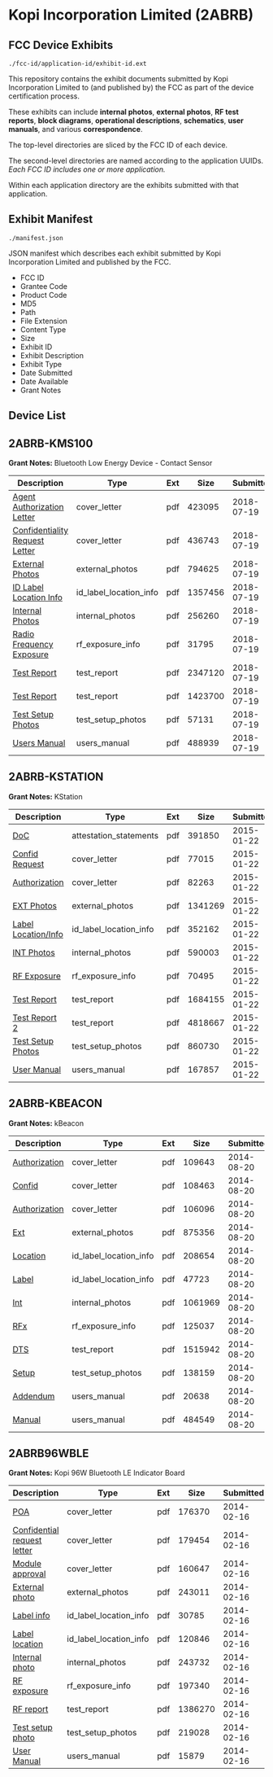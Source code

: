 # Kopi Incorporation Limited (2ABRB)
## FCC Device Exhibits

```
./fcc-id/application-id/exhibit-id.ext
```

This repository contains the exhibit documents submitted by Kopi Incorporation Limited to (and published by) the FCC as part of the device certification process.

These exhibits can include **internal photos**, **external photos**, **RF test reports**, **block diagrams**, **operational descriptions**, **schematics**, **user manuals**, and various **correspondence**.

The top-level directories are sliced by the FCC ID of each device.

The second-level directories are named according to the application UUIDs. *Each FCC ID includes one or more application.*

Within each application directory are the exhibits submitted with that application. 

## Exhibit Manifest

```
./manifest.json
```

JSON manifest which describes each exhibit submitted by Kopi Incorporation Limited and published by the FCC.

- FCC ID
- Grantee Code
- Product Code
- MD5
- Path
- File Extension
- Content Type
- Size
- Exhibit ID
- Exhibit Description
- Exhibit Type
- Date Submitted
- Date Available
- Grant Notes

## Device List
## 2ABRB-KMS100
**Grant Notes:** Bluetooth Low Energy Device - Contact Sensor

| Description | Type | Ext | Size | Submitted | Available |
| ----------- | ---- | --- | ---- | --------- | --------- |
| [Agent Authorization Letter](2ABRB-KMS100/38494f27bf334e308c56f4bf464a09df/3929801.pdf) | cover_letter | pdf | 423095 | 2018-07-19 | 2018-07-19 |
| [Confidentiality Request Letter](2ABRB-KMS100/38494f27bf334e308c56f4bf464a09df/3929802.pdf) | cover_letter | pdf | 436743 | 2018-07-19 | 2018-07-19 |
| [External Photos](2ABRB-KMS100/38494f27bf334e308c56f4bf464a09df/3929797.pdf) | external_photos | pdf | 794625 | 2018-07-19 | 2018-07-19 |
| [ID Label Location Info](2ABRB-KMS100/38494f27bf334e308c56f4bf464a09df/3929796.pdf) | id_label_location_info | pdf | 1357456 | 2018-07-19 | 2018-07-19 |
| [Internal Photos](2ABRB-KMS100/38494f27bf334e308c56f4bf464a09df/3929798.pdf) | internal_photos | pdf | 256260 | 2018-07-19 | 2018-07-19 |
| [Radio Frequency Exposure](2ABRB-KMS100/38494f27bf334e308c56f4bf464a09df/3929795.pdf) | rf_exposure_info | pdf | 31795 | 2018-07-19 | 2018-07-19 |
| [Test Report](2ABRB-KMS100/38494f27bf334e308c56f4bf464a09df/3929799.pdf) | test_report | pdf | 2347120 | 2018-07-19 | 2018-07-19 |
| [Test Report](2ABRB-KMS100/38494f27bf334e308c56f4bf464a09df/3929804.pdf) | test_report | pdf | 1423700 | 2018-07-19 | 2018-07-19 |
| [Test Setup Photos](2ABRB-KMS100/38494f27bf334e308c56f4bf464a09df/3929800.pdf) | test_setup_photos | pdf | 57131 | 2018-07-19 | 2018-07-19 |
| [Users Manual](2ABRB-KMS100/38494f27bf334e308c56f4bf464a09df/3929791.pdf) | users_manual | pdf | 488939 | 2018-07-19 | 2018-07-19 |
## 2ABRB-KSTATION
**Grant Notes:** KStation

| Description | Type | Ext | Size | Submitted | Available |
| ----------- | ---- | --- | ---- | --------- | --------- |
| [DoC](2ABRB-KSTATION/03bf9b98f7f61c8d32299550c5cbd72a/2510804.pdf) | attestation_statements | pdf | 391850 | 2015-01-22 | 2015-01-22 |
| [Confid Request](2ABRB-KSTATION/03bf9b98f7f61c8d32299550c5cbd72a/2510802.pdf) | cover_letter | pdf | 77015 | 2015-01-22 | 2015-01-22 |
| [Authorization](2ABRB-KSTATION/03bf9b98f7f61c8d32299550c5cbd72a/2510803.pdf) | cover_letter | pdf | 82263 | 2015-01-22 | 2015-01-22 |
| [EXT Photos](2ABRB-KSTATION/03bf9b98f7f61c8d32299550c5cbd72a/2510805.pdf) | external_photos | pdf | 1341269 | 2015-01-22 | 2015-01-22 |
| [Label Location/Info](2ABRB-KSTATION/03bf9b98f7f61c8d32299550c5cbd72a/2510807.pdf) | id_label_location_info | pdf | 352162 | 2015-01-22 | 2015-01-22 |
| [INT Photos](2ABRB-KSTATION/03bf9b98f7f61c8d32299550c5cbd72a/2510806.pdf) | internal_photos | pdf | 590003 | 2015-01-22 | 2015-01-22 |
| [RF Exposure](2ABRB-KSTATION/03bf9b98f7f61c8d32299550c5cbd72a/2510906.pdf) | rf_exposure_info | pdf | 70495 | 2015-01-22 | 2015-01-22 |
| [Test Report](2ABRB-KSTATION/03bf9b98f7f61c8d32299550c5cbd72a/2510810.pdf) | test_report | pdf | 1684155 | 2015-01-22 | 2015-01-22 |
| [Test Report 2](2ABRB-KSTATION/03bf9b98f7f61c8d32299550c5cbd72a/2510907.pdf) | test_report | pdf | 4818667 | 2015-01-22 | 2015-01-22 |
| [Test Setup Photos](2ABRB-KSTATION/03bf9b98f7f61c8d32299550c5cbd72a/2510809.pdf) | test_setup_photos | pdf | 860730 | 2015-01-22 | 2015-01-22 |
| [User Manual](2ABRB-KSTATION/03bf9b98f7f61c8d32299550c5cbd72a/2510808.pdf) | users_manual | pdf | 167857 | 2015-01-22 | 2015-01-22 |
## 2ABRB-KBEACON
**Grant Notes:** kBeacon

| Description | Type | Ext | Size | Submitted | Available |
| ----------- | ---- | --- | ---- | --------- | --------- |
| [Authorization](2ABRB-KBEACON/6ff7fc9bf26183b45e4896683b1b6311/2364535.pdf) | cover_letter | pdf | 109643 | 2014-08-20 | 2014-08-20 |
| [Confid](2ABRB-KBEACON/6ff7fc9bf26183b45e4896683b1b6311/2364542.pdf) | cover_letter | pdf | 108463 | 2014-08-20 | 2014-08-20 |
| [Authorization](2ABRB-KBEACON/6ff7fc9bf26183b45e4896683b1b6311/2364543.pdf) | cover_letter | pdf | 106096 | 2014-08-20 | 2014-08-20 |
| [Ext](2ABRB-KBEACON/6ff7fc9bf26183b45e4896683b1b6311/2364536.pdf) | external_photos | pdf | 875356 | 2014-08-20 | 2014-08-20 |
| [Location](2ABRB-KBEACON/6ff7fc9bf26183b45e4896683b1b6311/2364540.pdf) | id_label_location_info | pdf | 208654 | 2014-08-20 | 2014-08-20 |
| [Label](2ABRB-KBEACON/6ff7fc9bf26183b45e4896683b1b6311/2364541.pdf) | id_label_location_info | pdf | 47723 | 2014-08-20 | 2014-08-20 |
| [Int](2ABRB-KBEACON/6ff7fc9bf26183b45e4896683b1b6311/2364539.pdf) | internal_photos | pdf | 1061969 | 2014-08-20 | 2014-08-20 |
| [RFx](2ABRB-KBEACON/6ff7fc9bf26183b45e4896683b1b6311/2364537.pdf) | rf_exposure_info | pdf | 125037 | 2014-08-20 | 2014-08-20 |
| [DTS](2ABRB-KBEACON/6ff7fc9bf26183b45e4896683b1b6311/2364538.pdf) | test_report | pdf | 1515942 | 2014-08-20 | 2014-08-20 |
| [Setup](2ABRB-KBEACON/6ff7fc9bf26183b45e4896683b1b6311/2364544.pdf) | test_setup_photos | pdf | 138159 | 2014-08-20 | 2014-08-20 |
| [Addendum](2ABRB-KBEACON/6ff7fc9bf26183b45e4896683b1b6311/2364545.pdf) | users_manual | pdf | 20638 | 2014-08-20 | 2014-08-20 |
| [Manual](2ABRB-KBEACON/6ff7fc9bf26183b45e4896683b1b6311/2364546.pdf) | users_manual | pdf | 484549 | 2014-08-20 | 2014-08-20 |
## 2ABRB96WBLE
**Grant Notes:** Kopi 96W Bluetooth LE Indicator Board

| Description | Type | Ext | Size | Submitted | Available |
| ----------- | ---- | --- | ---- | --------- | --------- |
| [POA](2ABRB96WBLE/8851dea100f0d72b2d9279f20dea42a3/2191216.pdf) | cover_letter | pdf | 176370 | 2014-02-16 | 2014-02-16 |
| [Confidential request letter](2ABRB96WBLE/8851dea100f0d72b2d9279f20dea42a3/2191217.pdf) | cover_letter | pdf | 179454 | 2014-02-16 | 2014-02-16 |
| [Module approval](2ABRB96WBLE/8851dea100f0d72b2d9279f20dea42a3/2191218.pdf) | cover_letter | pdf | 160647 | 2014-02-16 | 2014-02-16 |
| [External photo](2ABRB96WBLE/8851dea100f0d72b2d9279f20dea42a3/2191226.pdf) | external_photos | pdf | 243011 | 2014-02-16 | 2014-02-16 |
| [Label info](2ABRB96WBLE/8851dea100f0d72b2d9279f20dea42a3/2191225.pdf) | id_label_location_info | pdf | 30785 | 2014-02-16 | 2014-02-16 |
| [Label location](2ABRB96WBLE/8851dea100f0d72b2d9279f20dea42a3/2191228.pdf) | id_label_location_info | pdf | 120846 | 2014-02-16 | 2014-02-16 |
| [Internal photo](2ABRB96WBLE/8851dea100f0d72b2d9279f20dea42a3/2191227.pdf) | internal_photos | pdf | 243732 | 2014-02-16 | 2014-02-16 |
| [RF exposure](2ABRB96WBLE/8851dea100f0d72b2d9279f20dea42a3/2191223.pdf) | rf_exposure_info | pdf | 197340 | 2014-02-16 | 2014-02-16 |
| [RF report](2ABRB96WBLE/8851dea100f0d72b2d9279f20dea42a3/2191222.pdf) | test_report | pdf | 1386270 | 2014-02-16 | 2014-02-16 |
| [Test setup photo](2ABRB96WBLE/8851dea100f0d72b2d9279f20dea42a3/2191224.pdf) | test_setup_photos | pdf | 219028 | 2014-02-16 | 2014-02-16 |
| [User Manual](2ABRB96WBLE/8851dea100f0d72b2d9279f20dea42a3/2191229.pdf) | users_manual | pdf | 15879 | 2014-02-16 | 2014-02-16 |
